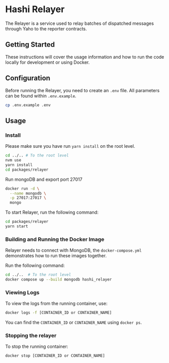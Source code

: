 # Hashi Relayer

The Relayer is a service used to relay batches of dispatched messages through Yaho to the reporter contracts.

## Getting Started

These instructions will cover the usage information and how to run the code locally for development or using Docker.

## Configuration

Before running the Relayer, you need to create an `.env` file. All parameters can be found within `.env.example`.

```sh
cp .env.example .env
```

## Usage

### Install

Please make sure you have run `yarn install` on the root level.

```sh
cd ../.. # To the root level
nvm use
yarn install
cd packages/relayer
```

Run mongoDB and export port 27017

```sh
docker run -d \
  --name mongodb \
  -p 27017:27017 \
  mongo
```

To start Relayer, run the following command:

```sh
cd packages/relayer
yarn start
```

### Building and Running the Docker Image

Relayer needs to connect with MongoDB, the `docker-compose.yml` demonstrates how to run these images together.

Run the following command:

```sh
cd ../..  # To the root level
docker compose up --build mongodb hashi_relayer
```

### Viewing Logs

To view the logs from the running container, use:

```sh
docker logs -f [CONTAINER_ID or CONTAINER_NAME]
```

You can find the `CONTAINER_ID` or `CONTAINER_NAME` using `docker ps`.

### Stopping the relayer

To stop the running container:

```sh
docker stop [CONTAINER_ID or CONTAINER_NAME]
```
